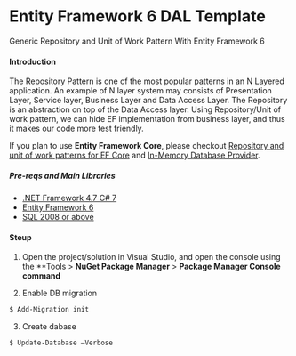# Entity Framework 6 DAL Template
Generic Repository and Unit of Work Pattern With Entity Framework 6


#### Introduction
The Repository Pattern is one of the most popular patterns in an N Layered application. An example of N layer system may consists of Presentation Layer, Service layer, Business Layer and Data Access Layer. The Repository is an abstraction on top of the Data Access layer. Using Repository/Unit of work pattern, we can hide EF implementation from business layer, and thus it makes our code more test friendly.

If you plan to use **Entity Framework Core**, please checkout [Repository and unit of work patterns for EF Core](https://docs.microsoft.com/en-us/aspnet/core/data/ef-mvc/advanced#repository-and-unit-of-work-patterns) and [In-Memory Database Provider](https://docs.microsoft.com/en-us/ef/core/miscellaneous/testing/in-memory).


##### Pre-reqs and Main Libraries
- [.NET Framework 4.7 C# 7](https://docs.microsoft.com/en-us/dotnet/csharp/whats-new/csharp-7)
- [Entity Framework 6](https://msdn.microsoft.com/en-us/library/aa937723(v=vs.113).aspx)
- [SQL 2008 or above](https://docs.microsoft.com/en-us/sql/)

#### Steup
1. Open the project/solution in Visual Studio, and open the console using the **Tools > **NuGet Package Manager** > **Package Manager Console command**

2. Enable DB migration
```bash
$ Add-Migration init
```

3. Create dabase
```bash
$ Update-Database –Verbose
```

